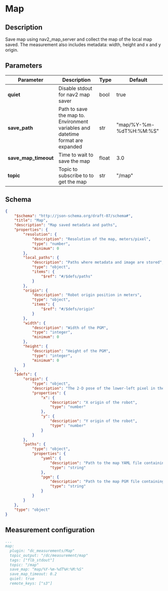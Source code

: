 # Map

## Description

Save map using nav2_map_server and collect the map of the local map saved. The measurement also includes metadata: width, height and x and y origin.

## Parameters

| Parameter            | Description                                                                     | Type  | Default                 |
| -------------------- | ------------------------------------------------------------------------------- | ----- | ----------------------- |
| **quiet**            | Disable stdout for nav2 map saver                                               | bool  | true                    |
| **save_path**        | Path to save the map to. Environment variables and datetime format are expanded | str   | "map/%Y-%m-%dT%H:%M:%S" |
| **save_map_timeout** | Time to wait to save the map                                                    | float | 3.0                     |
| **topic**            | Topic to subscribe to to get the map                                            | str   | "/map"                  |

## Schema

```json
{
    "$schema": "http://json-schema.org/draft-07/schema#",
    "title": "Map",
    "description": "Map saved metadata and paths",
    "properties": {
        "resolution": {
            "description": "Resolution of the map, meters/pixel",
            "type": "number",
            "minimum": 0
        },
        "local_paths": {
            "description": "Paths where metadata and image are stored",
            "type": "object",
            "items": {
                "$ref": "#/$defs/paths"
            }
        },
        "origin": {
            "description": "Robot origin position in meters",
            "type": "object",
            "items": {
                "$ref": "#/$defs/origin"
            }
        },
        "width": {
            "description": "Width of the PGM",
            "type": "integer",
            "minimum": 0
        },
        "height": {
            "description": "Height of the PGM",
            "type": "integer",
            "minimum": 0
        }
    },
    "$defs": {
        "origin": {
            "type": "object",
            "description": "The 2-D pose of the lower-left pixel in the map, as (x, y, yaw), with yaw as counterclockwise rotation (yaw=0 means no rotation). Many parts of the system currently ignore yaw.",
            "properties": {
                "x": {
                    "description": "X origin of the robot",
                    "type": "number"
                },
                "y": {
                    "description": "Y origin of the robot",
                    "type": "number"
                }
            }
        },
        "paths": {
            "type": "object",
            "properties": {
                "yaml": {
                    "description": "Path to the map YAML file containing map metadata",
                    "type": "string"
                },
                "pgm": {
                    "description": "Path to the map PGM file containing the gray-scale image",
                    "type": "string"
                }
            }
        }
    },
    "type": "object"
}
```

## Measurement configuration

```yaml
...
map:
  plugin: "dc_measurements/Map"
  topic_output: "/dc/measurement/map"
  tags: ["flb_stdout"]
  topic: "/map"
  save_map: "map/%Y-%m-%dT%H:%M:%S"
  save_map_timeout: 0.2
  quiet: true
  remote_keys: ["s3"]
```

